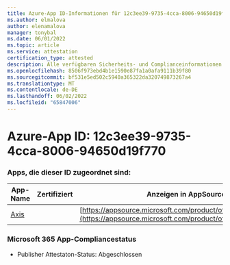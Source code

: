 ```yaml
---
title: Azure-App ID-Informationen für 12c3ee39-9735-4cca-8006-94650d19f770
ms.author: elmalova
author: elenamalova
manager: tonybal
ms.date: 06/01/2022
ms.topic: article
ms.service: attestation
certification_type: attested
description: Alle verfügbaren Sicherheits- und Complianceinformationen für 12c3ee39-9735-4cca-8006-94650d19f770.
ms.openlocfilehash: 8506f973ebd4b1e1590e87fa1a0afa9111b39f80
ms.sourcegitcommit: bf531e5ed502c5940a365322da320749873267a4
ms.translationtype: MT
ms.contentlocale: de-DE
ms.lasthandoff: 06/02/2022
ms.locfileid: "65847006"
---
```

# <a name="azure-app-id-12c3ee39-9735-4cca-8006-94650d19f770"></a>Azure-App ID: 12c3ee39-9735-4cca-8006-94650d19f770


### <a name="apps-associated-with-this-id"></a>Apps, die dieser ID zugeordnet sind:
| **App-Name** | **Zertifiziert** | **Anzeigen in AppSource** |
|--------------|---------------|-----------------------|
| [Axis](../forward/WA200003932.md) |  | [https://appsource.microsoft.com/product/office/WA200003932](https://appsource.microsoft.com/product/office/WA200003932) |

### <a name="microsoft-365-app-compliance-status"></a>Microsoft 365 App-Compliancestatus
- Publisher Attestaton-Status: Abgeschlossen
